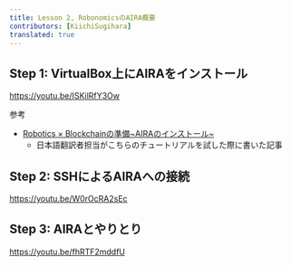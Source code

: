 ```yaml
---
title: Lesson 2, RobonomicsのAIRA概要
contributors: [KiichiSugihara]
translated: true
---
```


## Step 1: VirtualBox上にAIRAをインストール

https://youtu.be/ISKilRfY3Ow

参考
- [Robotics × Blockchainの準備~AIRAのインストール~](https://zenn.dev/kii/articles/aira-install)
  - 日本語翻訳者担当がこちらのチュートリアルを試した際に書いた記事
## Step 2: SSHによるAIRAへの接続

https://youtu.be/W0rOcRA2sEc

## Step 3: AIRAとやりとり

https://youtu.be/fhRTF2mddfU
